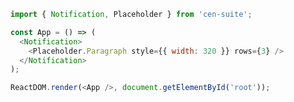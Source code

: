 <!--start-code-->

```js
import { Notification, Placeholder } from 'cen-suite';

const App = () => (
  <Notification>
    <Placeholder.Paragraph style={{ width: 320 }} rows={3} />
  </Notification>
);

ReactDOM.render(<App />, document.getElementById('root'));
```

<!--end-code-->
